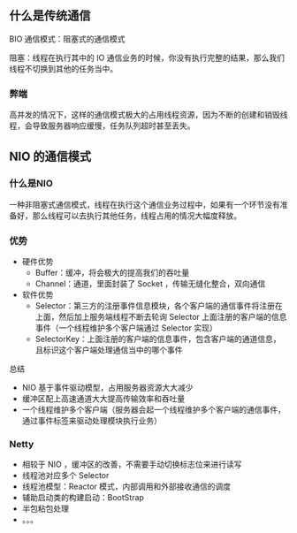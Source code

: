 ## 什么是传统通信

BIO 通信模式：阻塞式的通信模式

阻塞：线程在执行其中的 IO 通信业务的时候，你没有执行完整的结果，那么我们线程不切换到其他的任务当中。



### 弊端

高并发的情况下，这样的通信模式极大的占用线程资源，因为不断的创建和销毁线程，会导致服务器响应缓慢，任务队列超时甚至丢失。



## NIO 的通信模式

### 什么是NIO

一种非阻塞式通信模式，线程在执行这个通信业务过程中，如果有一个环节没有准备好，那么线程可以去执行其他任务，线程占用的情况大幅度释放。



### 优势

- 硬件优势
  - Buffer：缓冲，将会极大的提高我们的吞吐量
  - Channel：通道，里面封装了 Socket ，传输无缝化整合，双向通信
- 软件优势
  - Selector：第三方的注册事件信息模块，各个客户端的通信事件将注册在上面，然后加上服务端线程不断去轮询 Selector 上面注册的客户端的信息事件（一个线程维护多个客户端通过 Selector 实现）
  - SelectorKey：上面注册的客户端的信息事件，包含客户端的通道信息，且标识这个客户端处理通信当中的哪个事件

总结

- NIO 基于事件驱动模型，占用服务器资源大大减少
- 缓冲区配上高速通道大大提高传输效率和吞吐量
- 一个线程维护多个客户端（服务器会起一个线程维护多个客户端的通信事件，通过事件标签来驱动处理模块执行业务）



### Netty

- 相较于 NIO ，缓冲区的改善，不需要手动切换标志位来进行读写
- 线程池对应多个 Selector
- 线程池模型：Reactor 模式，内部调用和外部接收通信的调度
- 辅助启动类的构建启动：BootStrap
- 半包粘包处理
- 。。。



